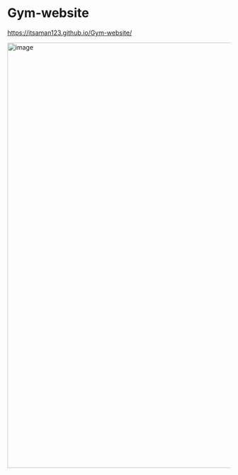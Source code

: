 # Gym-website

 https://itsaman123.github.io/Gym-website/

<img width="960" alt="image" src="https://user-images.githubusercontent.com/84653396/183732079-410868b9-82dd-4723-a531-f54a0a9b93a1.png">
